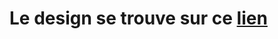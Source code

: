 # Le design se trouve sur ce [lien](https://xd.adobe.com/view/2192b81b-0329-4b4d-8c5b-92214e310d4e-74c1/)
